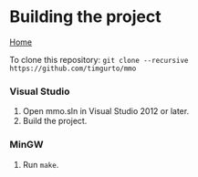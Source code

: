# Building the project
[Home](index.md)

To clone this repository: `git clone --recursive https://github.com/timgurto/mmo`

### Visual Studio
1. Open mmo.sln in Visual Studio 2012 or later.
2. Build the project.

### MinGW
1. Run `make`.
